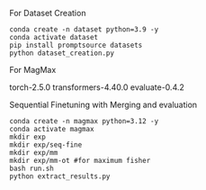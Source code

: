 For Dataset Creation
```
conda create -n dataset python=3.9 -y
conda activate dataset
pip install promptsource datasets
python dataset_creation.py
```
For MagMax

torch-2.5.0 transformers-4.40.0 evaluate-0.4.2

Sequential Finetuning with Merging and evaluation
```
conda create -n magmax python=3.12 -y
conda activate magmax
mkdir exp
mkdir exp/seq-fine
mkdir exp/mm
mkdir exp/mm-ot #for maximum fisher
bash run.sh
python extract_results.py
```
